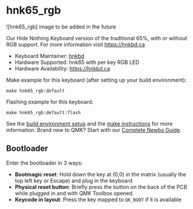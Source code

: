 # hnk65_rgb

![hnk65_rgb] image to be added in the future

Our Hide Nothing Keyboard version of the traditional 65%, with or without RGB support. For more information visit https://hnkbd.ca

* Keyboard Maintainer: [hnkbd](https://github.com/ascYAOBT)
* Hardware Supported: hnk65 with per key RGB LED
* Hardware Availability: https://hnkbd.ca

Make example for this keyboard (after setting up your build environment):

    make hnk65_rgb:default

Flashing example for this keyboard:

    make hnk65_rgb:default:flash

See the [build environment setup](https://docs.qmk.fm/#/getting_started_build_tools) and the [make instructions](https://docs.qmk.fm/#/getting_started_make_guide) for more information. Brand new to QMK? Start with our [Complete Newbs Guide](https://docs.qmk.fm/#/newbs).

## Bootloader

Enter the bootloader in 3 ways:

* **Bootmagic reset**: Hold down the key at (0,0) in the matrix (usually the top left key or Escape) and plug in the keyboard
* **Physical reset button**: Briefly press the button on the back of the PCB while plugged in and with QMK Toolbox opened. 
* **Keycode in layout**: Press the key mapped to `QK_BOOT` if it is available
